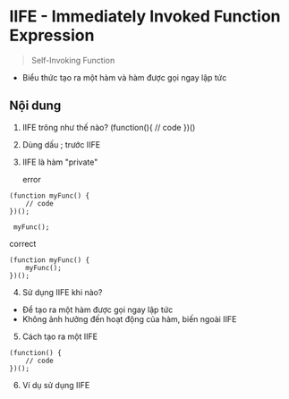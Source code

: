 # IIFE - Immediately Invoked Function Expression

> Self-Invoking Function

- Biểu thức tạo ra một hàm và hàm được gọi ngay lập tức

## Nội dung

1. IIFE trông như thế nào?
   (function(){
   // code
   })()
2. Dùng dấu ; trước IIFE
3. IIFE là hàm "private"

   error

```
(function myFunc() {
    // code
})();

 myFunc();
```

correct

```
(function myFunc() {
    myFunc();
})();
```

4. Sử dụng IIFE khi nào?

- Để tạo ra một hàm được gọi ngay lập tức
- Không ảnh hưởng đến hoạt động của hàm, biến ngoài IIFE

5. Cách tạo ra một IIFE

```
(function() {
    // code
})();
```

6. Ví dụ sử dụng IIFE

